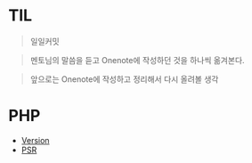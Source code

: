 # TIL

> 일일커밋

> 멘토님의 말씀을 듣고 Onenote에 작성하던 것을 하나씩 옮겨본다.

> 앞으로는 Onenote에 작성하고 정리해서 다시 올려볼 생각

# PHP

* [Version](https://github.com/kso1204/TIL/blob/main/PHP/Version.md)
* [PSR](https://github.com/kso1204/TIL/blob/main/PHP/PSR.md)



